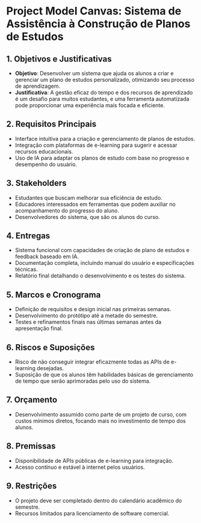 
# Project Model Canvas: Sistema de Assistência à Construção de Planos de Estudos

## 1. Objetivos e Justificativas
- **Objetivo**: Desenvolver um sistema que ajuda os alunos a criar e gerenciar um plano de estudos personalizado, otimizando seu processo de aprendizagem.
- **Justificativa**: A gestão eficaz do tempo e dos recursos de aprendizado é um desafio para muitos estudantes, e uma ferramenta automatizada pode proporcionar uma experiência mais focada e eficiente.

## 2. Requisitos Principais
- Interface intuitiva para a criação e gerenciamento de planos de estudos.
- Integração com plataformas de e-learning para sugerir e acessar recursos educacionais.
- Uso de IA para adaptar os planos de estudo com base no progresso e desempenho do usuário.

## 3. Stakeholders
- Estudantes que buscam melhorar sua eficiência de estudo.
- Educadores interessados em ferramentas que podem auxiliar no acompanhamento do progresso do aluno.
- Desenvolvedores do sistema, que são os alunos do curso.

## 4. Entregas
- Sistema funcional com capacidades de criação de plano de estudos e feedback baseado em IA.
- Documentação completa, incluindo manual do usuário e especificações técnicas.
- Relatório final detalhando o desenvolvimento e os testes do sistema.

## 5. Marcos e Cronograma
- Definição de requisitos e design inicial nas primeiras semanas.
- Desenvolvimento do protótipo até a metade do semestre.
- Testes e refinamentos finais nas últimas semanas antes da apresentação final.

## 6. Riscos e Suposições
- Risco de não conseguir integrar eficazmente todas as APIs de e-learning desejadas.
- Suposição de que os alunos têm habilidades básicas de gerenciamento de tempo que serão aprimoradas pelo uso do sistema.

## 7. Orçamento
- Desenvolvimento assumido como parte de um projeto de curso, com custos mínimos diretos, focando mais no investimento de tempo dos alunos.

## 8. Premissas
- Disponibilidade de APIs públicas de e-learning para integração.
- Acesso contínuo e estável à internet pelos usuários.

## 9. Restrições
- O projeto deve ser completado dentro do calendário acadêmico do semestre.
- Recursos limitados para licenciamento de software comercial.
